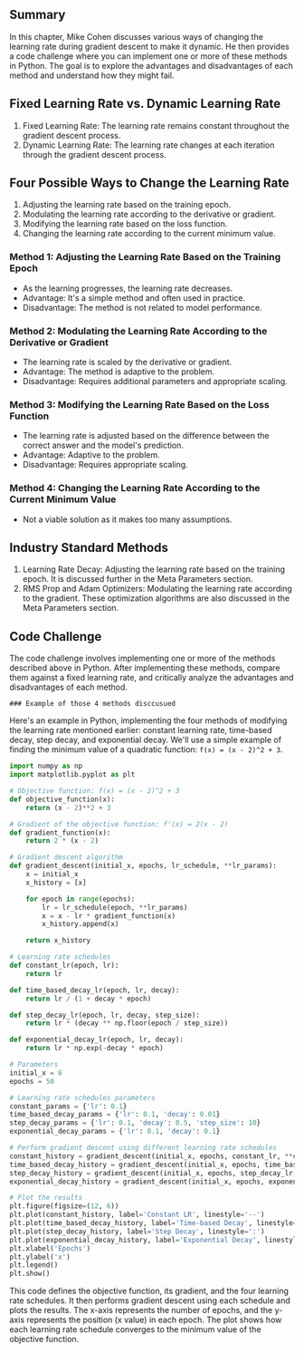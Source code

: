 ## Summary

In this chapter, Mike Cohen discusses various ways of changing the learning rate during gradient descent to make it dynamic. He then provides a code challenge where you can implement one or more of these methods in Python. The goal is to explore the advantages and disadvantages of each method and understand how they might fail.

## Fixed Learning Rate vs. Dynamic Learning Rate

1. Fixed Learning Rate: The learning rate remains constant throughout the gradient descent process.
2. Dynamic Learning Rate: The learning rate changes at each iteration through the gradient descent process.

## Four Possible Ways to Change the Learning Rate

1. Adjusting the learning rate based on the training epoch.
2. Modulating the learning rate according to the derivative or gradient.
3. Modifying the learning rate based on the loss function.
4. Changing the learning rate according to the current minimum value.

### Method 1: Adjusting the Learning Rate Based on the Training Epoch

- As the learning progresses, the learning rate decreases.
- Advantage: It's a simple method and often used in practice.
- Disadvantage: The method is not related to model performance.

### Method 2: Modulating the Learning Rate According to the Derivative or Gradient

- The learning rate is scaled by the derivative or gradient.
- Advantage: The method is adaptive to the problem.
- Disadvantage: Requires additional parameters and appropriate scaling.

### Method 3: Modifying the Learning Rate Based on the Loss Function

- The learning rate is adjusted based on the difference between the correct answer and the model's prediction.
- Advantage: Adaptive to the problem.
- Disadvantage: Requires appropriate scaling.

### Method 4: Changing the Learning Rate According to the Current Minimum Value

- Not a viable solution as it makes too many assumptions.

## Industry Standard Methods

1. Learning Rate Decay: Adjusting the learning rate based on the training epoch. It is discussed further in the Meta Parameters section.
2. RMS Prop and Adam Optimizers: Modulating the learning rate according to the gradient. These optimization algorithms are also discussed in the Meta Parameters section.

## Code Challenge

The code challenge involves implementing one or more of the methods described above in Python. After implementing these methods, compare them against a fixed learning rate, and critically analyze the advantages and disadvantages of each method.


	### Example of those 4 methods disccusued
Here's an example in Python, implementing the four methods of modifying the learning rate mentioned earlier: constant learning rate, time-based decay, step decay, and exponential decay. We'll use a simple example of finding the minimum value of a quadratic function: `f(x) = (x - 2)^2 + 3`.

```python
import numpy as np
import matplotlib.pyplot as plt

# Objective function: f(x) = (x - 2)^2 + 3
def objective_function(x):
    return (x - 2)**2 + 3

# Gradient of the objective function: f'(x) = 2(x - 2)
def gradient_function(x):
    return 2 * (x - 2)

# Gradient descent algorithm
def gradient_descent(initial_x, epochs, lr_schedule, **lr_params):
    x = initial_x
    x_history = [x]

    for epoch in range(epochs):
        lr = lr_schedule(epoch, **lr_params)
        x = x - lr * gradient_function(x)
        x_history.append(x)

    return x_history

# Learning rate schedules
def constant_lr(epoch, lr):
    return lr

def time_based_decay_lr(epoch, lr, decay):
    return lr / (1 + decay * epoch)

def step_decay_lr(epoch, lr, decay, step_size):
    return lr * (decay ** np.floor(epoch / step_size))

def exponential_decay_lr(epoch, lr, decay):
    return lr * np.exp(-decay * epoch)

# Parameters
initial_x = 6
epochs = 50

# Learning rate schedules parameters
constant_params = {'lr': 0.1}
time_based_decay_params = {'lr': 0.1, 'decay': 0.01}
step_decay_params = {'lr': 0.1, 'decay': 0.5, 'step_size': 10}
exponential_decay_params = {'lr': 0.1, 'decay': 0.1}

# Perform gradient descent using different learning rate schedules
constant_history = gradient_descent(initial_x, epochs, constant_lr, **constant_params)
time_based_decay_history = gradient_descent(initial_x, epochs, time_based_decay_lr, **time_based_decay_params)
step_decay_history = gradient_descent(initial_x, epochs, step_decay_lr, **step_decay_params)
exponential_decay_history = gradient_descent(initial_x, epochs, exponential_decay_lr, **exponential_decay_params)

# Plot the results
plt.figure(figsize=(12, 6))
plt.plot(constant_history, label='Constant LR', linestyle='--')
plt.plot(time_based_decay_history, label='Time-based Decay', linestyle='-.')
plt.plot(step_decay_history, label='Step Decay', linestyle=':')
plt.plot(exponential_decay_history, label='Exponential Decay', linestyle='-')
plt.xlabel('Epochs')
plt.ylabel('x')
plt.legend()
plt.show()
```

This code defines the objective function, its gradient, and the four learning rate schedules. It then performs gradient descent using each schedule and plots the results. The x-axis represents the number of epochs, and the y-axis represents the position (x value) in each epoch. The plot shows how each learning rate schedule converges to the minimum value of the objective function.

